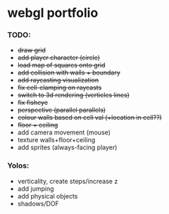 # webgl portfolio

### TODO:

- ~~draw grid~~
- ~~add player character (circle)~~
- ~~load map of squares onto grid~~
- ~~add collision with walls + boundary~~
- ~~add raycasting visualization~~
- ~~fix cell-clamping on raycasts~~
- ~~switch to 3d rendering (verticles lines)~~
- ~~fix fisheye~~
- ~~perspective (parallel parallels)~~
- ~~colour walls based on cell val (+location in cell??)~~
- ~~floor + ceiling~~
- add camera movement (mouse)
- texture walls+floor+ceiling
- add sprites (always-facing player)

### Yolos:

- verticality, create steps/increase z
- add jumping
- add physical objects
- shadows/DOF
